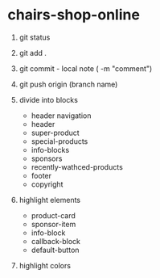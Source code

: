 # chairs-shop-online

1. git status
2. git add .
3. git commit - local note ( -m "comment")
4. git push origin (branch name)



1. divide into blocks
    - header navigation
    - header
    - super-product
    - special-products
    - info-blocks
    - sponsors
    - recently-wathced-products
    - footer
    - copyright

2. highlight elements
    - product-card
    - sponsor-item
    - info-block
    - callback-block
    - default-button
3. highlight colors
